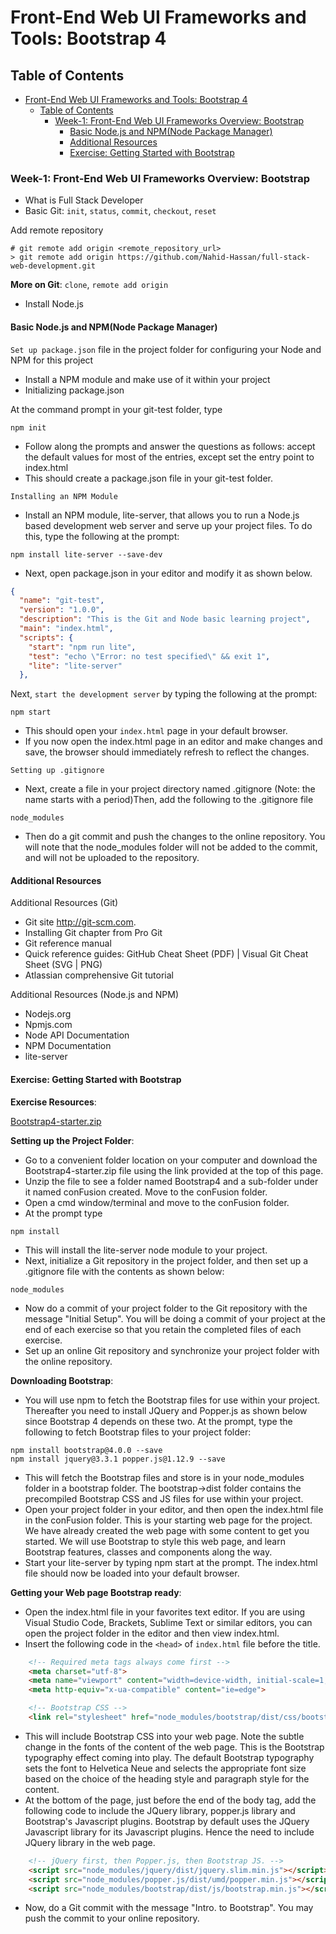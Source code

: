 # Front-End Web UI Frameworks and Tools: Bootstrap 4

## Table of Contents

- [Front-End Web UI Frameworks and Tools: Bootstrap 4](#front-end-web-ui-frameworks-and-tools-bootstrap-4)
  - [Table of Contents](#table-of-contents)
    - [Week-1: Front-End Web UI Frameworks Overview: Bootstrap](#week-1-front-end-web-ui-frameworks-overview-bootstrap)
      - [Basic Node.js and NPM(Node Package Manager)](#basic-nodejs-and-npmnode-package-manager)
      - [Additional Resources](#additional-resources)
      - [Exercise: Getting Started with Bootstrap](#exercise-getting-started-with-bootstrap)

### Week-1: Front-End Web UI Frameworks Overview: Bootstrap

- What is Full Stack Developer
- Basic Git: `init`, `status`, `commit`, `checkout`, `reset`

Add remote repository

```shell
# git remote add origin <remote_repository_url>
> git remote add origin https://github.com/Nahid-Hassan/full-stack-web-development.git
```

**More on Git**: `clone`, `remote add origin`

- Install Node.js

#### Basic Node.js and NPM(Node Package Manager)

`Set up package.json` file in the project folder for configuring your Node and NPM for this project

- Install a NPM module and make use of it within your project
- Initializing package.json

At the command prompt in your git-test folder, type

```shell
npm init
```

- Follow along the prompts and answer the questions as follows: accept the default values for most of the entries, except set the entry point to index.html
- This should create a package.json file in your git-test folder.

`Installing an NPM Module`

- Install an NPM module, lite-server, that allows you to run a Node.js based development web server and serve up your project files. To do this, type the following at the prompt:

```shell
npm install lite-server --save-dev
```

- Next, open package.json in your editor and modify it as shown below.

```json
{
  "name": "git-test",
  "version": "1.0.0",
  "description": "This is the Git and Node basic learning project",
  "main": "index.html",
  "scripts": {
    "start": "npm run lite",
    "test": "echo \"Error: no test specified\" && exit 1",
    "lite": "lite-server"
  },
```

Next, `start the development server` by typing the following at the prompt:

```shell
npm start
```

- This should open your `index.html` page in your default browser.
- If you now open the index.html page in an editor and make changes and save, the browser should immediately refresh to reflect the changes.

`Setting up .gitignore`

- Next, create a file in your project directory named .gitignore (Note: the name starts with a period)Then, add the following to the .gitignore file

```vim
node_modules
```

- Then do a git commit and push the changes to the online repository. You will note that the node_modules folder will not be added to the commit, and will not be uploaded to the repository.

#### Additional Resources

Additional Resources (Git)

- Git site http://git-scm.com.
- Installing Git chapter from Pro Git
- Git reference manual
- Quick reference guides: GitHub Cheat Sheet (PDF)  |  Visual Git Cheat Sheet (SVG | PNG)
- Atlassian comprehensive Git tutorial

Additional Resources (Node.js and NPM)

- Nodejs.org
- Npmjs.com
- Node API Documentation
- NPM Documentation
- lite-server

#### Exercise: Getting Started with Bootstrap

**Exercise Resources**:

[Bootstrap4-starter.zip][1]

**Setting up the Project Folder**:

- Go to a convenient folder location on your computer and download the Bootstrap4-starter.zip file using the link provided at the top of this page.
- Unzip the file to see a folder named Bootstrap4 and a sub-folder under it named conFusion created. Move to the conFusion folder.
- Open a cmd window/terminal and move to the conFusion folder.
- At the prompt type

```shell
npm install
```

- This will install the lite-server node module to your project.
- Next, initialize a Git repository in the project folder, and then set up a .gitignore file with the contents as shown below:

```shell
node_modules
```

- Now do a commit of your project folder to the Git repository with the message "Initial Setup". You will be doing a commit of your project at the end of each exercise so that you retain the completed files of each exercise.
- Set up an online Git repository and synchronize your project folder with the online repository.

**Downloading Bootstrap**:

- You will use npm to fetch the Bootstrap files for use within your project. Thereafter you need to install JQuery and Popper.js as shown below since Bootstrap 4 depends on these two. At the prompt, type the following to fetch Bootstrap files to your project folder:

```shell
npm install bootstrap@4.0.0 --save
npm install jquery@3.3.1 popper.js@1.12.9 --save
```

- This will fetch the Bootstrap files and store is in your node_modules folder in a bootstrap folder. The bootstrap->dist folder contains the precompiled Bootstrap CSS and JS files for use within your project.
- Open your project folder in your editor, and then open the index.html file in the conFusion folder. This is your starting web page for the project. We have already created the web page with some content to get you started. We will use Bootstrap to style this web page, and learn Bootstrap features, classes and components along the way.
- Start your lite-server by typing npm start at the prompt. The index.html file should now be loaded into your default browser.

**Getting your Web page Bootstrap ready**:

- Open the index.html file in your favorites text editor. If you are using Visual Studio Code, Brackets, Sublime Text or similar editors, you can open the project folder in the editor and then view index.html.
- Insert the following code in the `<head>` of `index.html` file before the title.

```html
    <!-- Required meta tags always come first -->
    <meta charset="utf-8">
    <meta name="viewport" content="width=device-width, initial-scale=1, shrink-to-fit=no">
    <meta http-equiv="x-ua-compatible" content="ie=edge">

    <!-- Bootstrap CSS -->
    <link rel="stylesheet" href="node_modules/bootstrap/dist/css/bootstrap.min.css">
```

- This will include Bootstrap CSS into your web page. Note the subtle change in the fonts of the content of the web page. This is the Bootstrap typography effect coming into play. The default Bootstrap typography sets the font to Helvetica Neue and selects the appropriate font size based on the choice of the heading style and paragraph style for the content.
- At the bottom of the page, just before the end of the body tag, add the following code to include the JQuery library, popper.js library and Bootstrap's Javascript plugins. Bootstrap by default uses the JQuery Javascript library for its Javascript plugins. Hence the need to include JQuery library in the web page.

```html
    <!-- jQuery first, then Popper.js, then Bootstrap JS. -->
    <script src="node_modules/jquery/dist/jquery.slim.min.js"></script>
    <script src="node_modules/popper.js/dist/umd/popper.min.js"></script>
    <script src="node_modules/bootstrap/dist/js/bootstrap.min.js"></script>
```

- Now, do a Git commit with the message "Intro. to Bootstrap". You may push the commit to your online repository.



<!-- Addition urls-->
[1]: https://d3c33hcgiwev3.cloudfront.net/bOGnMCzEEeiTdA5yoE99Fg_6da6f2f02cc411e8b484f7e801bd0278_Bootstrap4-starter.zip?Expires=1613347200Signature=U4i4k~3q8OKzEJoFksadMLCLlganxQTShNnawNcVTSKG9x92~M7A5Jj2MG8zY~u6Mjq88wRKpJ37FNd-NpQQsUFtr1ffQVaN4g5TXe0yTA48deubXzpB825XtNGVAS0u2YXEsJuK3OfG2Kf63Y18mKDAgt8H4b10wDLw6DFwZY4_&Key-Pair-Id=APKAJLTNE6QMUY6HBC5A
